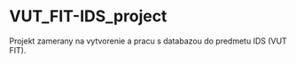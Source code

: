 # VUT_FIT-IDS_project
Projekt zamerany na vytvorenie a pracu s databazou do predmetu IDS (VUT FIT).
